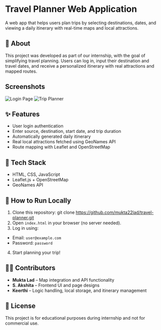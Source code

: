 # Travel Planner Web Application
A web app that helps users plan trips by selecting destinations, dates, and viewing a daily itinerary with real-time maps and local attractions.

## 🧭 About
This project was developed as part of our internship, with the goal of simplifying travel planning. Users can log in, input their destination and travel dates, and receive a personalized itinerary with real attractions and mapped routes. 
## Screenshots
![Login Page](screenshots/login.png)
![Trip Planner](screenshots/planner.png)

## ✨ Features
- User login authentication
- Enter source, destination, start date, and trip duration
- Automatically generated daily itinerary
- Real local attractions fetched using GeoNames API
- Route mapping with Leaflet and OpenStreetMap

## 🔧 Tech Stack
- HTML, CSS, JavaScript
- Leaflet.js + OpenStreetMap
- GeoNames API

## 🚀 How to Run Locally
1. Clone this repository:
git clone https://github.com/mukta22lad/travel-planner.git
2. Open `index.html` in your browser (no server needed).
3. Log in using:
- Email: `user@example.com`
- Password: `password`
4. Start planning your trip!

## 👨‍💻 Contributors
- **Mukta Lad** – Map integration and API functionality
- **S. Akshita** – Frontend UI and page designs
- **Keerthi** – Logic handling, local storage, and itinerary management

## 📄 License
This project is for educational purposes during internship and not for commercial use.
